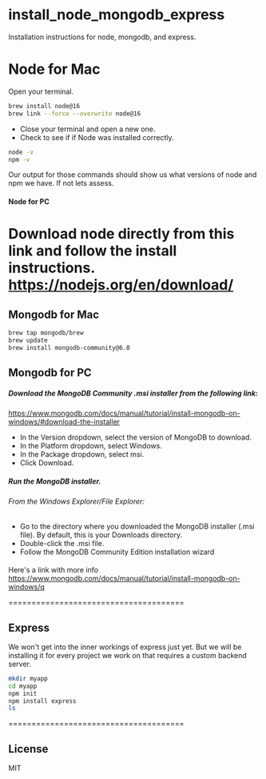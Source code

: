 # install_node_mongodb_express
Installation instructions for node, mongodb, and express.

# Node for Mac
Open your terminal.

```sh
brew install node@16
brew link --force --overwrite node@16
```

- Close your terminal and open a new one.
- Check to see if if Node was installed correctly.

```sh
node -v
npm -v
```
Our output for those commands should show us what versions of node and npm we have. If not lets assess.



#### Node for PC
Download node directly from this link and follow the install instructions.
https://nodejs.org/en/download/
======================================
## Mongodb for Mac

```sh
brew tap mongodb/brew
brew update
brew install mongodb-community@6.0
```

## Mongodb for PC

##### Download the MongoDB Community .msi installer from the following link:
https://www.mongodb.com/docs/manual/tutorial/install-mongodb-on-windows/#download-the-installer

- In the Version dropdown, select the version of MongoDB to download.
- In the Platform dropdown, select Windows.
- In the Package dropdown, select msi.
- Click Download.

##### Run the MongoDB installer.
###### From the Windows Explorer/File Explorer:

- Go to the directory where you downloaded the MongoDB installer (.msi file). By default, this is your Downloads directory.
- Double-click the .msi file.
- Follow the MongoDB Community Edition installation wizard
####

Here's a link with more info 
https://www.mongodb.com/docs/manual/tutorial/install-mongodb-on-windows/q

======================================
## Express
We won't get into the inner workings of express just yet. But we will be installing it for every project we work on that requires a custom backend server.

```sh
mkdir myapp
cd myapp
npm init
npm install express
ls
```
======================================

## License

MIT
